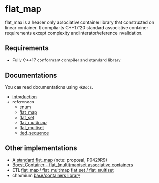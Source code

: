 # flat_map

flat_map is a header only associative container library that constructed on linear container.
It compliants C++17/20 standard associative container requirements except complexity and interator/reference invalidation.

## Requirements

- Fully C++17 conformant compiler and standard library

## Documentations
You can read documentations using `MkDocs`.

- [introduction](./docs/introduction.md)
- references
  - [enum](./docs/enum.md)
  - [flat_map](./docs/flat_map.md)
  - [flat_set](./docs/flat_set.md)
  - [flat_multimap](./docs/flat_multimap.md)
  - [flat_multiset](./docs/flat_multiset.md)
  - [tied_sequence](./docs/tied_sequence.md)

## Other implementations

- [A standard flat_map](http://www.open-std.org/jtc1/sc22/wg21/docs/papers/2022/p0429r9.pdf) (note: proposal, P0429R9)
- [Boost.Container - flat_(multi)map/set associative containers](https://www.boost.org/doc/html/container/non_standard_containers.html#container.non_standard_containers.flat_xxx)
- ETL [flat_map / flat_multimap](https://www.etlcpp.com/flat_map.html) [flat_set / flat_multiset](https://www.etlcpp.com/flat_set.html)
- chromium [base/containers library](https://chromium.googlesource.com/chromium/src/+/HEAD/base/containers/README.md#base_flat_map-and-base_flat_set)
